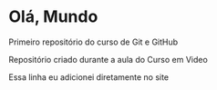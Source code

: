 # Olá, Mundo
 Primeiro repositório do curso de Git e GitHub

Repositório criado durante a aula do Curso em Video

Essa linha eu adicionei diretamente no site
